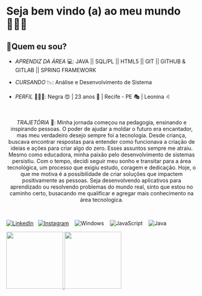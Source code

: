# Seja bem vindo (a) ao meu mundo👩🏾‍💻

## 🚀Quem eu sou? 

 - *APRENDIZ DA ÁREA* 💻: JAVA || SQL/PL || HTML5 || GIT || GITHUB & GITLAB || SPRING FRAMEWORK

- *CURSANDO* 📉: Análise e Desenvolvimento de Sistema 

- *PERFIL* 👩🏾‍💻: Negra 😍 | 23 anos 🎉 | Recife - PE 🎭 | Leonina ♌

&nbsp;&nbsp;&nbsp;

<div align="center">

*TRAJETÓRIA* 📜:  Minha jornada começou na pedagogia, ensinando e inspirando pessoas. O poder de ajudar a moldar o futuro era encantador, mas meu verdadeiro desejo sempre foi a tecnologia. Desde criança, buscava encontrar respostas para entender como funcionava a criação de ideias e ações para criar algo do zero.  Esses assuntos sempre me atraiu. Mesmo como educadora, minha paixão pelo desenvolvimento de sistemas persistiu. Com o tempo, decidi seguir meu sonho e transitar para a área tecnológica, um processo que exigiu estudo, coragem e dedicação.  Hoje, o que me motiva é a possibilidade de criar soluções que impactem positivamente as pessoas. Seja desenvolvendo aplicativos para aprendizado ou resolvendo problemas do mundo real, sinto que estou no caminho certo, busacando me qualificar e agregar mais conhecimento na área tecnologica. 
</div>

&nbsp;&nbsp;&nbsp;


[![LinkedIn](https://img.shields.io/badge/linkedin-ff69b4.svg?style=for-the-badge&logo=linkedin&logoColor=white)](https://www.linkedin.com/in/brenda-wyctória-367bb6192)&nbsp;&nbsp;&nbsp;[![Instagram](https://img.shields.io/badge/Instagram-ff69b4?style=for-the-badge&logo=Instagram&logoColor=white)](https://www.instagram.com/brenda.wyctoria/)&nbsp;&nbsp;&nbsp;
![Windows](https://img.shields.io/badge/Windows-ff69b4?style=for-the-badge&logo=windows&logoColor=white)&nbsp;&nbsp;&nbsp;
![JavaScript](https://img.shields.io/badge/JavaScript-ff69b4?style=for-the-badge&logo=javascript&logoColor=white)&nbsp;&nbsp;&nbsp;
![Java](https://img.shields.io/badge/java-ff69b4.svg?style=for-the-badge&logo=openjdk&logoColor=white)



<div>
  <a href="https://github.com/BrendaWyctoria">
  <img height="150em" src="https://github-readme-stats.vercel.app/api?username=BrendaWyctoria&show_icons=true&theme=synthwave&include_all_commits=true&count_private=true"/>   
  <img height="150em" src="https://github-readme-stats.vercel.app/api/top-langs/?username=BrendaWyctoria&layout=compact&langs_count=7&theme=synthwave"/>
</div>
 
##

<div> 
